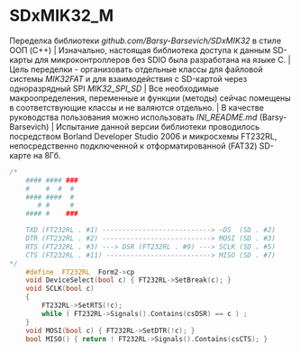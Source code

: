 # SDxMIK32_M
Переделка библиотеки *github.com/Barsy-Barsevich/SDxMIK32* в стиле ООП (C++) | 
Изначально, настоящая библиотека доступа к данным SD-карты для микроконтроллеров без SDIO была разработана на языке C. | 
Цель переделки - организовать отдельные классы для файловой системы *MIK32FAT* и для взаимодействия с SD-картой через одноразрядный SPI *MIK32_SPI_SD* | 
Все необходимые макроопределения, переменные и функции (методы) сейчас помещены в соответствующие классы и не валяются отдельно. | 
В качестве руководства пользования можно использовать *INI_README.md* (Barsy-Barsevich) | 
Испытание данной версии библиотеки проводилось посредством Borland Developer Studio 2006 и микросхемы FT232RL, непосредственно подключенной к отформатированной (FAT32) SD-карте на 8Гб.
```cpp
/*
    #### #### ###
    #    #  #  #
    #### ####  #
       # #     #
    #### #    ###

    TXD (FT232RL . #1) ---------------------------> ~DS  (SD . #2)
    DTR (FT232RL . #2) ---------------------------> MOSI (SD . #3)
    RTS (FT232RL . #3) ---> DSR (FT232RL . #9) ---> SCLK (SD . #5)
    CTS (FT232RL . #11) --------------------------> MISO (SD . #7)
*/
    #define  FT232RL  Form2->cp
    void DeviceSelect(bool c) { FT232RL->SetBreak(c); }
    void SCLK(bool c)
    {
        FT232RL->SetRTS(!c);
        while ( FT232RL->Signals().Contains(csDSR) == c ) ;
    }
    void MOSI(bool c) { FT232RL->SetDTR(!c); }
    bool MISO() { return ! FT232RL->Signals().Contains(csCTS); }
```
